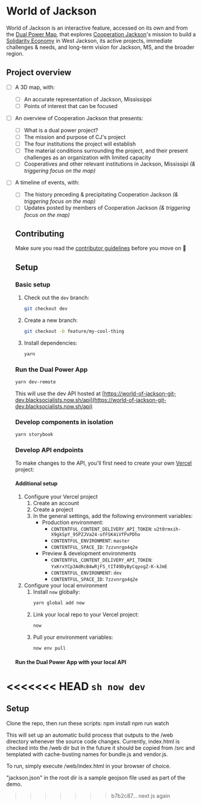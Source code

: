 # World of Jackson

World of Jackson is an interactive feature, accessed on its own and from the [Dual Power Map](https://blacksocialists.us/dual-power-map), that explores [Cooperation Jackson](https://cooperationjackson.org/intro)'s mission to build a [Solidarity Economy](https://github.com/BSA-US/world-of-jackson/wiki/solidarity-economy) in West Jackson, its active projects, immediate challenges & needs, and long-term vision for Jackson, MS, and the broader region.

## Project overview

- [ ] A 3D map, with:
  - [ ] An accurate representation of Jackson, Mississippi
  - [ ] Points of interest that can be focused
- [ ] An overview of Cooperation Jackson that presents:
  - [ ] What is a dual power project?
  - [ ] The mission and purpose of CJ's project
  - [ ] The four institutions the project will establish
  - [ ] The material conditions surrounding the project, and their present challenges as an organization with limited capacity
  - [ ] Cooperatives and other relevant institutions in Jackson, Mississipi _(& triggering focus on the map)_
- [ ] A timeline of events, with:
  - [ ] The history preceding & precipitating Cooperation Jackson _(& triggering focus on the map)_
  - [ ] Updates posted by members of Cooperation Jackson _(& triggering focus on the map)_

  ## Contributing

    Make sure you read the [contributor guidelines](https://github.com/BSA-US/world-of-jackson/blob/master/CONTRIBUTING.md) before you move on :slightly_smiling_face:

    ## Setup

    ### Basic setup

    1. Check out the `dev` branch:
        ```sh
        git checkout dev
        ```
    2. Create a new branch:
        ```sh
        git checkout -b feature/my-cool-thing
        ```
    3. Install dependencies:
        ```sh
        yarn
        ```

    ### Run the Dual Power App

    ```sh
    yarn dev-remote
    ```

    This will use the dev API hosted at [https://world-of-jackson-git-dev.blacksocialists.now.sh/api](https://world-of-jackson-git-dev.blacksocialists.now.sh/api)

    ### Develop components in isolation

    ```sh
    yarn storybook
    ```

    ### Develop API endpoints

    To make changes to the API, you'll first need to create your own [Vercel](https://vercel.com) project:

    #### Additional setup

    1. Configure your Vercel project
        1. Create an account
        2. Create a project
        3. In the general settings, add the following environment variables:
            - Production environment:
                - `CONTENTFUL_CONTENT_DELIVERY_API_TOKEN`: `u2t0rmxih-X9gkSpY_95PZJVa24-ufFSK4iVfPxPDho`
                - `CONTENTFUL_ENVIRONMENT`: `master`
                - `CONTENTFUL_SPACE_ID`: `7zzvnrgo4q2e`
            - Preview & development environments
                - `CONTENTFUL_CONTENT_DELIVERY_API_TOKEN`: `YxKrxYCp3AdRcB4wRjFS_tIT49DyByCqyogZ-K-kJmE`
                - `CONTENTFUL_ENVIRONMENT`: `dev`
                - `CONTENTFUL_SPACE_ID`: `7zzvnrgo4q2e`
    3. Configure your local environment
        1. Install `now` globally:
            ```sh
            yarn global add now
            ```
        2. Link your local repo to your Vercel project:
            ```sh
            now
            ```
        3. Pull your environment variables:
            ```sh
            now env pull
            ```

    #### Run the Dual Power App with your local API

<<<<<<< HEAD
    ```sh
    now dev
    ```
=======
## Setup

Clone the repo, then run these scripts:
npm install
npm run watch

This will set up an automatic build process that outputs to the /web directory whenever the source code changes. Currently, index.html is checked into the /web dir but in the future it should be copied from /src and templated with cache-busting names for bundle.js and vendor.js.

To run, simply execute /web/index.html in your browser of choice.

"jackson.json" in the root dir is a sample geojson file used as part of the demo.
>>>>>>> b7b2c87... next js again

